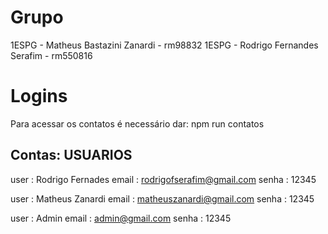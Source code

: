 # Grupo
1ESPG - Matheus Bastazini Zanardi - rm98832
1ESPG - Rodrigo Fernandes Serafim - rm550816

# Logins
Para acessar os contatos é necessário dar:
  npm run contatos

## Contas: USUARIOS

user : Rodrigo Fernades
email : rodrigofserafim@gmail.com
senha : 12345

user : Matheus Zanardi
email : matheuszanardi@gmail.com
senha : 12345

user : Admin
email : admin@gmail.com
senha : 12345
